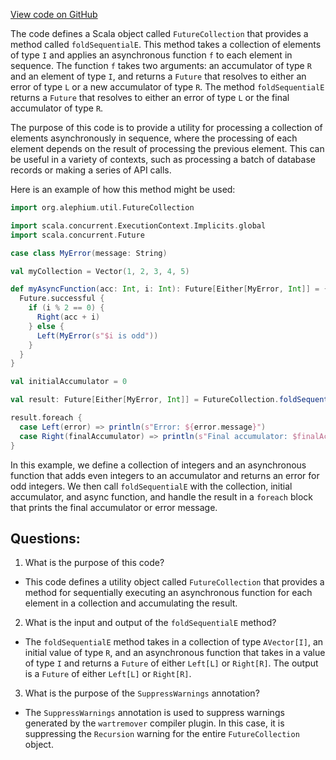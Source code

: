 [View code on GitHub](https://github.com/alephium/alephium/util/src/main/scala/org/alephium/util/FutureCollection.scala)

The code defines a Scala object called `FutureCollection` that provides a method called `foldSequentialE`. This method takes a collection of elements of type `I` and applies an asynchronous function `f` to each element in sequence. The function `f` takes two arguments: an accumulator of type `R` and an element of type `I`, and returns a `Future` that resolves to either an error of type `L` or a new accumulator of type `R`. The method `foldSequentialE` returns a `Future` that resolves to either an error of type `L` or the final accumulator of type `R`.

The purpose of this code is to provide a utility for processing a collection of elements asynchronously in sequence, where the processing of each element depends on the result of processing the previous element. This can be useful in a variety of contexts, such as processing a batch of database records or making a series of API calls.

Here is an example of how this method might be used:

```scala
import org.alephium.util.FutureCollection

import scala.concurrent.ExecutionContext.Implicits.global
import scala.concurrent.Future

case class MyError(message: String)

val myCollection = Vector(1, 2, 3, 4, 5)

def myAsyncFunction(acc: Int, i: Int): Future[Either[MyError, Int]] = {
  Future.successful {
    if (i % 2 == 0) {
      Right(acc + i)
    } else {
      Left(MyError(s"$i is odd"))
    }
  }
}

val initialAccumulator = 0

val result: Future[Either[MyError, Int]] = FutureCollection.foldSequentialE(myCollection)(initialAccumulator)(myAsyncFunction)

result.foreach {
  case Left(error) => println(s"Error: ${error.message}")
  case Right(finalAccumulator) => println(s"Final accumulator: $finalAccumulator")
}
```

In this example, we define a collection of integers and an asynchronous function that adds even integers to an accumulator and returns an error for odd integers. We then call `foldSequentialE` with the collection, initial accumulator, and async function, and handle the result in a `foreach` block that prints the final accumulator or error message.
## Questions: 
 1. What is the purpose of this code?
- This code defines a utility object called `FutureCollection` that provides a method for sequentially executing an asynchronous function for each element in a collection and accumulating the result.

2. What is the input and output of the `foldSequentialE` method?
- The `foldSequentialE` method takes in a collection of type `AVector[I]`, an initial value of type `R`, and an asynchronous function that takes in a value of type `I` and returns a `Future` of either `Left[L]` or `Right[R]`. The output is a `Future` of either `Left[L]` or `Right[R]`.

3. What is the purpose of the `SuppressWarnings` annotation?
- The `SuppressWarnings` annotation is used to suppress warnings generated by the `wartremover` compiler plugin. In this case, it is suppressing the `Recursion` warning for the entire `FutureCollection` object.
